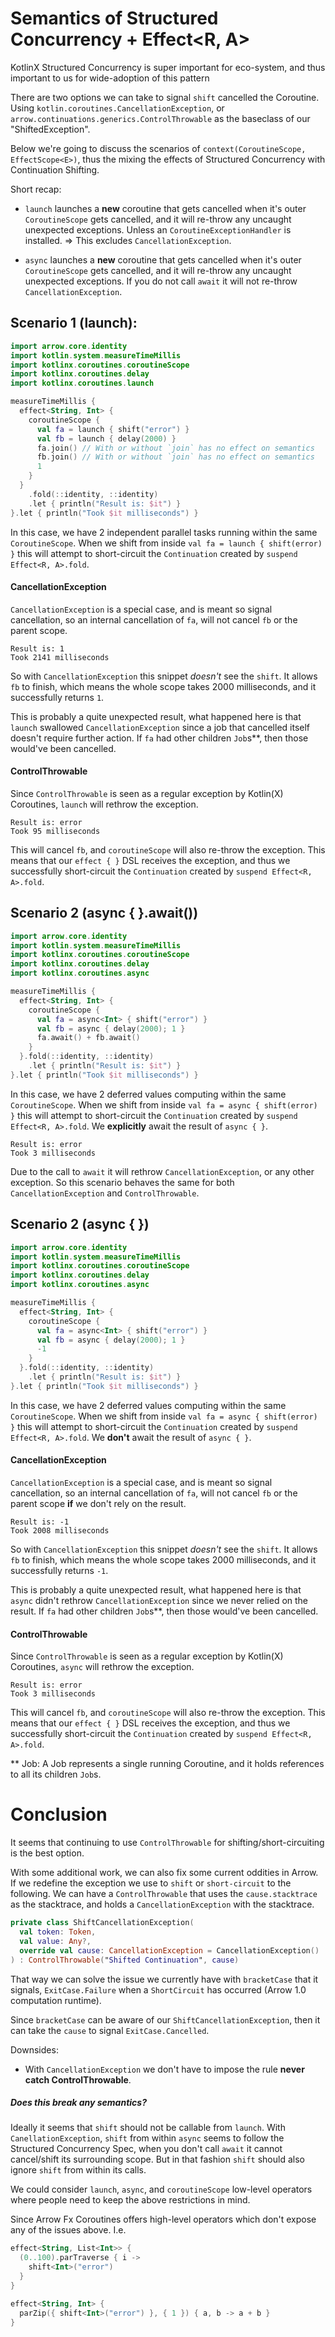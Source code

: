 # Semantics of Structured Concurrency + Effect<R, A>

KotlinX Structured Concurrency is super important for eco-system,  and thus important to us for wide-adoption of this pattern

There are two options we can take to signal `shift` cancelled the Coroutine.
Using `kotlin.coroutines.CancellationException`, or `arrow.continuations.generics.ControlThrowable`
as the baseclass of our "ShiftedException".

Below we're going to discuss the scenarios of `context(CoroutineScope, EffectScope<E>)`,
thus the mixing the effects of Structured Concurrency with Continuation Shifting.

Short recap:
 - `launch` launches a **new** coroutine that gets cancelled when it's outer `CoroutineScope` gets cancelled,
    and it will re-throw any uncaught unexpected exceptions. Unless an `CoroutineExceptionHandler` is installed.
    => This excludes `CancellationException`.

 - `async` launches a **new** coroutine that gets cancelled when it's outer `CoroutineScope` gets cancelled,
   and it will re-throw any uncaught unexpected exceptions. If you do not call `await` it will not re-throw `CancellationException`.

## Scenario 1 (launch):

```kotlin
import arrow.core.identity
import kotlin.system.measureTimeMillis
import kotlinx.coroutines.coroutineScope
import kotlinx.coroutines.delay
import kotlinx.coroutines.launch

measureTimeMillis {
  effect<String, Int> {
    coroutineScope {
      val fa = launch { shift("error") }
      val fb = launch { delay(2000) }
      fa.join() // With or without `join` has no effect on semantics
      fb.join() // With or without `join` has no effect on semantics
      1
    }
  }
    .fold(::identity, ::identity)
    .let { println("Result is: $it") }
}.let { println("Took $it milliseconds") }
```

In this case, we have 2 independent parallel tasks running within the same `CoroutineScope`.
When we shift from inside `val fa = launch { shift(error) }` this will attempt to short-circuit the `Continuation` created by `suspend Effect<R, A>.fold`.

#### CancellationException

`CancellationException` is a special case, and is meant so signal cancellation,
so an internal cancellation of `fa`, will not cancel `fb` or the parent scope.
```
Result is: 1
Took 2141 milliseconds
```
So with `CancellationException` this snippet *doesn't* see the `shift`.
It allows `fb` to finish, which means the whole scope takes 2000 milliseconds,
and it successfully returns `1`.

This is probably a quite unexpected result,
what happened here is that `launch` swallowed `CancellationException` since a job that cancelled itself doesn't require further action.
If `fa` had other children `Job`s**, then those would've been cancelled.

#### ControlThrowable

Since `ControlThrowable` is seen as a regular exception by Kotlin(X) Coroutines, `launch` will rethrow the exception.
```
Result is: error
Took 95 milliseconds
```
This will cancel `fb`, and `coroutineScope` will also re-throw the exception.
This means that our `effect { }` DSL receives the exception, and thus we successfully short-circuit the `Continuation` created by `suspend Effect<R, A>.fold`.

## Scenario 2 (async { }.await())

```kotlin
import arrow.core.identity
import kotlin.system.measureTimeMillis
import kotlinx.coroutines.coroutineScope
import kotlinx.coroutines.delay
import kotlinx.coroutines.async

measureTimeMillis {
  effect<String, Int> {
    coroutineScope {
      val fa = async<Int> { shift("error") }
      val fb = async { delay(2000); 1 }
      fa.await() + fb.await()
    }
  }.fold(::identity, ::identity)
    .let { println("Result is: $it") }
}.let { println("Took $it milliseconds") }
```

In this case, we have 2 deferred values computing within the same `CoroutineScope`.
When we shift from inside `val fa = async { shift(error) }` this will attempt to short-circuit the `Continuation` created by `suspend Effect<R, A>.fold`.
We **explicitly** await the result of `async { }`.
```
Result is: error
Took 3 milliseconds
```
Due to the call to `await` it will rethrow `CancellationException`, or any other exception.
So this scenario behaves the same for both `CancellationException` and `ControlThrowable`.

## Scenario 2 (async { })

```kotlin
import arrow.core.identity
import kotlin.system.measureTimeMillis
import kotlinx.coroutines.coroutineScope
import kotlinx.coroutines.delay
import kotlinx.coroutines.async

measureTimeMillis {
  effect<String, Int> {
    coroutineScope {
      val fa = async<Int> { shift("error") }
      val fb = async { delay(2000); 1 }
      -1
    }
  }.fold(::identity, ::identity)
    .let { println("Result is: $it") }
}.let { println("Took $it milliseconds") }
```

In this case, we have 2 deferred values computing within the same `CoroutineScope`.
When we shift from inside `val fa = async { shift(error) }` this will attempt to short-circuit the `Continuation` created by `suspend Effect<R, A>.fold`.
We **don't** await the result of `async { }`.

#### CancellationException

`CancellationException` is a special case, and is meant so signal cancellation,
so an internal cancellation of `fa`, will not cancel `fb` or the parent scope **if** we don't rely on the result.
```
Result is: -1
Took 2008 milliseconds
```
So with `CancellationException` this snippet *doesn't* see the `shift`.
It allows `fb` to finish, which means the whole scope takes 2000 milliseconds,
and it successfully returns `-1`.

This is probably a quite unexpected result,
what happened here is that `async` didn't rethrow `CancellationException` since we never relied on the result.
If `fa` had other children `Job`s**, then those would've been cancelled.

#### ControlThrowable

Since `ControlThrowable` is seen as a regular exception by Kotlin(X) Coroutines, `async` will rethrow the exception.
```
Result is: error
Took 3 milliseconds
```
This will cancel `fb`, and `coroutineScope` will also re-throw the exception.
This means that our `effect { }` DSL receives the exception, and thus we successfully short-circuit the `Continuation` created by `suspend Effect<R, A>.fold`.

** Job: A Job represents a single running Coroutine, and it holds references to all its children `Job`s.

# Conclusion

It seems that continuing to use `ControlThrowable` for shifting/short-circuiting is the best option.

With some additional work, we can also fix some current oddities in Arrow.
If we redefine the exception we use to `shift` or `short-circuit` to the following.
We can have a `ControlThrowable` that uses the `cause.stacktrace` as the stacktrace,
and holds a `CancellationException` with the stacktrace.

```kotlin
private class ShiftCancellationException(
  val token: Token,
  val value: Any?,
  override val cause: CancellationException = CancellationException()
) : ControlThrowable("Shifted Continuation", cause) 
```

That way we can solve the issue we currently have with `bracketCase` that it signals,
`ExitCase.Failure` when a `ShortCircuit` has occurred (Arrow 1.0 computation runtime).

Since `bracketCase` can be aware of our `ShiftCancellationException`,
then it can take the `cause` to signal `ExitCase.Cancelled`.

Downsides:
  - With `CancellationException` we don't have to impose the rule **never catch ControlThrowable**.

##### Does this break any semantics? 

Ideally it seems that `shift` should not be callable from `launch`.
With `CanellationException`, `shift` from within `async` seems to follow the Structured Concurrency Spec, when you don't call `await` it cannot cancel/shift its surrounding scope.
But in that fashion `shift` should also ignore `shift` from within its calls.

We could consider `launch`, `async`, and `coroutineScope` low-level operators where people need to keep the above restrictions in mind.

Since Arrow Fx Coroutines offers high-level operators which don't expose any of the issues above. I.e.
```kotlin
effect<String, List<Int>> {
  (0..100).parTraverse { i ->
    shift<Int>("error")
  }
}

effect<String, Int> {
  parZip({ shift<Int>("error") }, { 1 }) { a, b -> a + b }
}
```
